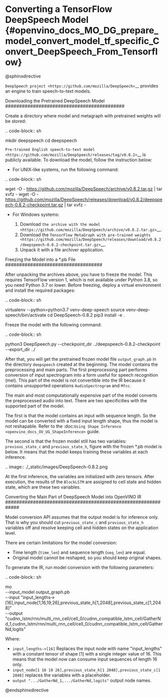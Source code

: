 # Converting a TensorFlow DeepSpeech Model {#openvino_docs_MO_DG_prepare_model_convert_model_tf_specific_Convert_DeepSpeech_From_Tensorflow}

@sphinxdirective

`DeepSpeech project <https://github.com/mozilla/DeepSpeech>`__ provides an engine to train speech-to-text models.

Downloading the Pretrained DeepSpeech Model
###########################################

Create a directory where model and metagraph with pretrained weights will be stored:

.. code-block:: sh

   mkdir deepspeech
   cd deepspeech

`Pre-trained English speech-to-text model <https://github.com/mozilla/DeepSpeech/releases/tag/v0.8.2>`__ is publicly available.
To download the model, follow the instruction below:

* For UNIX-like systems, run the following command:

.. code-block:: sh

   wget -O - https://github.com/mozilla/DeepSpeech/archive/v0.8.2.tar.gz | tar xvfz -
   wget -O - https://github.com/mozilla/DeepSpeech/releases/download/v0.8.2/deepspeech-0.8.2-checkpoint.tar.gz | tar xvfz -

* For Windows systems:

  1. Download `the archive with the model <https://github.com/mozilla/DeepSpeech/archive/v0.8.2.tar.gz>`__.
  2. Download the `TensorFlow MetaGraph with pre-trained weights <https://github.com/mozilla/DeepSpeech/releases/download/v0.8.2/deepspeech-0.8.2-checkpoint.tar.gz>`__.
  3. Unpack it with a file archiver application.

Freezing the Model into a *.pb File
###################################

After unpacking the archives above, you have to freeze the model. This requires
TensorFlow version 1, which is not available under Python 3.8, so you need Python 3.7 or lower.
Before freezing, deploy a virtual environment and install the required packages:

.. code-block:: sh

   virtualenv --python=python3.7 venv-deep-speech
   source venv-deep-speech/bin/activate
   cd DeepSpeech-0.8.2
   pip3 install -e .

Freeze the model with the following command:

.. code-block:: sh

   python3 DeepSpeech.py --checkpoint_dir ../deepspeech-0.8.2-checkpoint --export_dir ../

After that, you will get the pretrained frozen model file ``output_graph.pb`` in the directory ``deepspeech`` created at
the beginning. The model contains the preprocessing and main parts. The first preprocessing part performs conversion of input
spectrogram into a form useful for speech recognition (mel). This part of the model is not convertible into
the IR because it contains unsupported operations ``AudioSpectrogram`` and ``Mfcc``.

The main and most computationally expensive part of the model converts the preprocessed audio into text.
There are two specificities with the supported part of the model.

The first is that the model contains an input with sequence length. So the model can be converted with
a fixed input length shape, thus the model is not reshapable.
Refer to the :doc:`Using Shape Inference <openvino_docs_OV_UG_ShapeInference>` guide.

The second is that the frozen model still has two variables: ``previous_state_c`` and ``previous_state_h``, figure
with the frozen *.pb model is below. It means that the model keeps training these variables at each inference.

.. image:: ./_static/images/DeepSpeech-0.8.2.png

At the first inference, the variables are initialized with zero tensors. After execution, the results of the ``BlockLSTM``
are assigned to cell state and hidden state, which are these two variables.

Converting the Main Part of DeepSpeech Model into OpenVINO IR
#############################################################

Model conversion API assumes that the output model is for inference only. That is why you should cut ``previous_state_c`` and ``previous_state_h`` variables off and resolve keeping cell and hidden states on the application level.

There are certain limitations for the model conversion:

* Time length (``time_len``) and sequence length (``seq_len``) are equal.
* Original model cannot be reshaped, so you should keep original shapes.

To generate the IR, run model conversion with the following parameters:

.. code-block:: sh

  mo                             \
  --input_model output_graph.pb  \
  --input "input_lengths->[16],input_node[1,16,19,26],previous_state_h[1,2048],previous_state_c[1,2048]"   \
  --output "cudnn_lstm/rnn/multi_rnn_cell/cell_0/cudnn_compatible_lstm_cell/GatherNd_1,cudnn_lstm/rnn/multi_rnn_cell/cell_0/cudnn_compatible_lstm_cell/GatherNd,logits"


Where:

* ``input_lengths->[16]`` Replaces the input node with name "input_lengths" with a constant tensor of shape [1] with a single integer value of 16. This means that the model now can consume input sequences of length 16 only.
* ``input_node[1 16 19 26],previous_state_h[1 2048],previous_state_c[1 2048]`` replaces the variables with a placeholder.
* ``output ".../GatherNd_1,.../GatherNd,logits"`` output node names.

@endsphinxdirective
